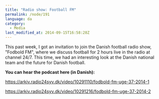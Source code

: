 ```yaml
---
title: "Radio show: Football FM"
permalink: /node/191
language: da
category:
  - Media
last_modified_at: 2014-09-15T16:58:28Z
---
```


This past week, I got an invitation to join the Danish football radio show, "Fodbold FM", where we discuss football for 2 hours live in the radio at channel 24/7. This time, we had an interesting look at the Danish national team and the future for Danish football.

**You can hear the podcast here (in Danish):**

<https://arkiv.radio24syv.dk/video/10291110/fodbold-fm-uge-37-2014-1>

<https://arkiv.radio24syv.dk/video/10291216/fodbold-fm-uge-37-2014-2>
